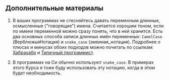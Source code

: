 ## Дополнительные материалы

1. В ваших программах не стесняйтесь давать переменным длинные, осмысленные ("говорящие") имена. Считается хорошим тоном, если по имени переменной можно сразу понять, что в ней хранится. Есть два основных способа записи длинных имён переменных: `CamelCase` (ВерблюжьяНотация) и `snake_case` (змеиная_нотация). Подробнее о плюсах и минусах обоих подходов можно почитать по ссылкам: [Хабрахабр](https://habrahabr.ru/post/113044/) и [Типичный программист](https://tproger.ru/translations/camelcase-vs-underscores-scientific-showdown/).
 

2. В программах на Си обычно используют `snake_case`. В примерах этого Курса я тоже буду использовать эту нотацию, когда в этом будет необходимость.